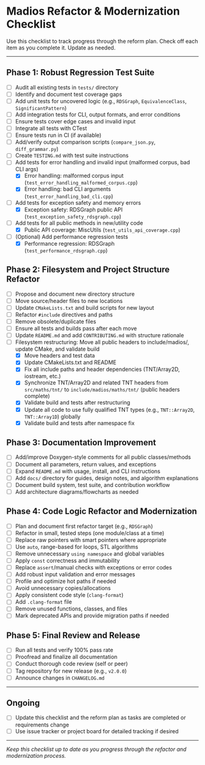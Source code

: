 # Madios Refactor & Modernization Checklist

Use this checklist to track progress through the reform plan. Check off each item as you complete it. Update as needed.

---

## Phase 1: Robust Regression Test Suite
- [ ] Audit all existing tests in `tests/` directory
- [ ] Identify and document test coverage gaps
- [ ] Add unit tests for uncovered logic (e.g., `RDSGraph`, `EquivalenceClass`, `SignificantPattern`)
- [ ] Add integration tests for CLI, output formats, and error conditions
- [ ] Ensure tests cover edge cases and invalid input
- [ ] Integrate all tests with CTest
- [ ] Ensure tests run in CI (if available)
- [ ] Add/verify output comparison scripts (`compare_json.py`, `diff_grammar.py`)
- [ ] Create `TESTING.md` with test suite instructions
- [ ] Add tests for error handling and invalid input (malformed corpus, bad CLI args)
  - [x] Error handling: malformed corpus input (`test_error_handling_malformed_corpus.cpp`)
  - [x] Error handling: bad CLI arguments (`test_error_handling_bad_cli.cpp`)
- [ ] Add tests for exception safety and memory errors
  - [x] Exception safety: RDSGraph public API (`test_exception_safety_rdsgraph.cpp`)
- [ ] Add tests for all public methods in new/utility code
  - [x] Public API coverage: MiscUtils (`test_utils_api_coverage.cpp`)
- [ ] (Optional) Add performance regression tests
  - [x] Performance regression: RDSGraph (`test_performance_rdsgraph.cpp`)

## Phase 2: Filesystem and Project Structure Refactor
- [ ] Propose and document new directory structure
- [ ] Move source/header files to new locations
- [ ] Update `CMakeLists.txt` and build scripts for new layout
- [ ] Refactor `#include` directives and paths
- [ ] Remove obsolete/duplicate files
- [ ] Ensure all tests and builds pass after each move
- [ ] Update `README.md` and add `CONTRIBUTING.md` with structure rationale
- [ ] Filesystem restructuring: Move all public headers to include/madios/, update CMake, and validate build
    - [x] Move headers and test data
    - [x] Update CMakeLists.txt and README
    - [x] Fix all include paths and header dependencies (TNT/Array2D, iostream, etc.)
    - [x] Synchronize TNT/Array2D and related TNT headers from `src/maths/tnt/` to `include/madios/maths/tnt/` (public headers complete)
    - [x] Validate build and tests after restructuring
    - [x] Update all code to use fully qualified TNT types (e.g., `TNT::Array2D`, `TNT::Array1D`) globally
    - [x] Validate build and tests after namespace fix

## Phase 3: Documentation Improvement
- [ ] Add/improve Doxygen-style comments for all public classes/methods
- [ ] Document all parameters, return values, and exceptions
- [ ] Expand `README.md` with usage, install, and CLI instructions
- [ ] Add `docs/` directory for guides, design notes, and algorithm explanations
- [ ] Document build system, test suite, and contribution workflow
- [ ] Add architecture diagrams/flowcharts as needed

## Phase 4: Code Logic Refactor and Modernization
- [ ] Plan and document first refactor target (e.g., `RDSGraph`)
- [ ] Refactor in small, tested steps (one module/class at a time)
- [ ] Replace raw pointers with smart pointers where appropriate
- [ ] Use `auto`, range-based for loops, STL algorithms
- [ ] Remove unnecessary `using namespace` and global variables
- [ ] Apply `const` correctness and immutability
- [ ] Replace `assert`/manual checks with exceptions or error codes
- [ ] Add robust input validation and error messages
- [ ] Profile and optimize hot paths if needed
- [ ] Avoid unnecessary copies/allocations
- [ ] Apply consistent code style (`clang-format`)
- [ ] Add `.clang-format` file
- [ ] Remove unused functions, classes, and files
- [ ] Mark deprecated APIs and provide migration paths if needed

## Phase 5: Final Review and Release
- [ ] Run all tests and verify 100% pass rate
- [ ] Proofread and finalize all documentation
- [ ] Conduct thorough code review (self or peer)
- [ ] Tag repository for new release (e.g., `v2.0.0`)
- [ ] Announce changes in `CHANGELOG.md`

---

## Ongoing
- [ ] Update this checklist and the reform plan as tasks are completed or requirements change
- [ ] Use issue tracker or project board for detailed tracking if desired

---

*Keep this checklist up to date as you progress through the refactor and modernization process.*
